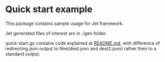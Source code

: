 
# Quick start example

This package contains sample usage for Jet framework.

Jet generated files of interest are in ./gen folder.

quick-start.go contains code explained at [README.md](../../README.md#quick-start),
with difference of redirecting json output to files(dest.json and dest2.json) rather then to a
standard output.